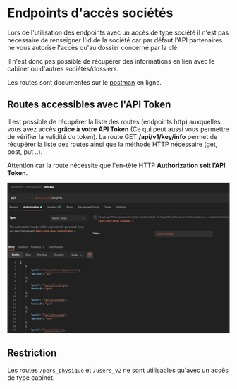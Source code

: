 # Endpoints d'accès sociétés

Lors de l'utilisation des endpoints avec un accès de type société il n'est pas nécessaire de renseigner l'id de la société car par défaut l'API partenaires ne vous autorise l'accès qu'au dossier concerné par la clé.

Il n'est donc pas possible de récupérer des informations en lien avec le cabinet ou d'autres sociétés/dossiers.

Les routes sont documentés sur le [postman](https://docs.api.myunisoft.fr/#intro) en ligne.

## Routes accessibles avec l'API Token

Il est possible de récupérer la liste des routes (endpoints http) auxquelles vous avez accès **grâce à votre API Token** (Ce qui peut aussi vous permettre de vérifier la validité du token). La route GET **/api/v1/key/info** permet de récupérer la liste des routes ainsi que la méthode HTTP nécessaire (get, post, put ..).

Attention car la route nécessite que l'en-tête HTTP **Authorization soit l’API Token**.

![](../images/key_info.PNG)

## Restriction

Les routes `/pers_physique` et `/users_v2` ne sont utilisables qu'avec un accès de type cabinet.